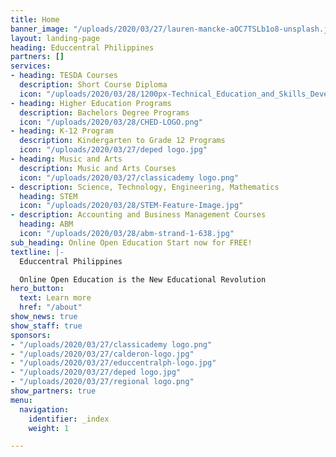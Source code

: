```yaml
---
title: Home
banner_image: "/uploads/2020/03/27/lauren-mancke-aOC7TSLb1o8-unsplash.jpg"
layout: landing-page
heading: Educcentral Philippines
partners: []
services:
- heading: TESDA Courses
  description: Short Course Diploma
  icon: "/uploads/2020/03/28/1200px-Technical_Education_and_Skills_Development_Authority_(TESDA).svg.png"
- heading: Higher Education Programs
  description: Bachelors Degree Programs
  icon: "/uploads/2020/03/28/CHED-LOGO.png"
- heading: K-12 Program
  description: Kindergarten to Grade 12 Programs
  icon: "/uploads/2020/03/27/deped logo.jpg"
- heading: Music and Arts
  description: Music and Arts Courses
  icon: "/uploads/2020/03/27/classicademy logo.png"
- description: Science, Technology, Engineering, Mathematics
  heading: STEM
  icon: "/uploads/2020/03/28/STEM-Feature-Image.jpg"
- description: Accounting and Business Management Courses
  heading: ABM
  icon: "/uploads/2020/03/28/abm-strand-1-638.jpg"
sub_heading: Online Open Education Start now for FREE!
textline: |-
  Educcentral Philippines

  Online Open Education is the New Educational Revolution
hero_button:
  text: Learn more
  href: "/about"
show_news: true
show_staff: true
sponsors:
- "/uploads/2020/03/27/classicademy logo.png"
- "/uploads/2020/03/27/calderon-logo.jpg"
- "/uploads/2020/03/27/educcentralph-logo.jpg"
- "/uploads/2020/03/27/deped logo.jpg"
- "/uploads/2020/03/27/regional logo.png"
show_partners: true
menu:
  navigation:
    identifier: _index
    weight: 1

---
```

